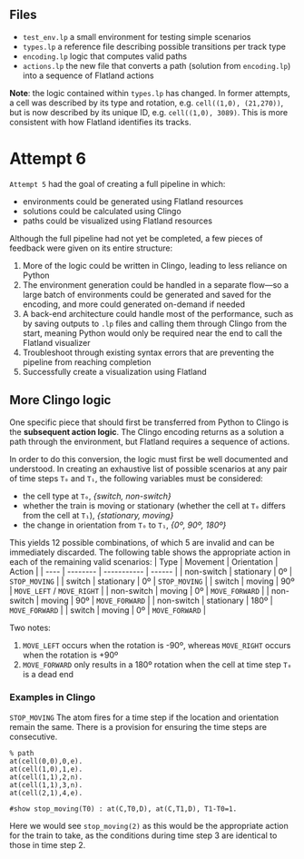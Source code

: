 ## Files

* `test_env.lp` a small environment for testing simple scenarios
* `types.lp` a reference file describing possible transitions per track type
* `encoding.lp` logic that computes valid paths
* `actions.lp` the new file that converts a path (solution from `encoding.lp`) into a sequence of Flatland actions

**Note**: the logic contained within `types.lp` has changed.  In former attempts, a cell was described by its type and rotation, e.g. `cell((1,0), (21,270))`, but is now described by its unique ID, e.g. `cell((1,0), 3089)`.  This is more consistent with how Flatland identifies its tracks.


# Attempt 6

`Attempt 5` had the goal of creating a full pipeline in which:
* environments could be generated using Flatland resources
* solutions could be calculated using Clingo
* paths could be visualized using Flatland resources

Although the full pipeline had not yet be completed, a few pieces of feedback were given on its entire structure:
1. More of the logic could be written in Clingo, leading to less reliance on Python
2. The environment generation could be handled in a separate flow—so a large batch of environments could be generated and saved for the encoding, and more could generated on-demand if needed
3. A back-end architecture could handle most of the performance, such as by saving outputs to `.lp` files and calling them through Clingo from the start, meaning Python would only be required near the end to call the Flatland visualizer
4. Troubleshoot through existing syntax errors that are preventing the pipeline from reaching completion
5. Successfully create a visualization using Flatland


## More Clingo logic
One specific piece that should first be transferred from Python to Clingo is the **subsequent action logic**.  The Clingo encoding returns as a solution a path through the environment, but Flatland requires a sequence of actions.

In order to do this conversion, the logic must first be well documented and understood.  In creating an exhaustive list of possible scenarios at any pair of time steps `T₀` and `T₁`, the following variables must be considered:
* the cell type at `T₀`, _{switch, non-switch}_
* whether the train is moving or stationary (whether the cell at `T₀` differs from the cell at `T₁`), _{stationary, moving}_
* the change in orientation from `T₀` to `T₁`, _{0º, 90º, 180º}_

This yields 12 possible combinations, of which 5 are invalid and can be immediately discarded.  The following table shows the appropriate action in each of the remaining valid scenarios:
| Type | Movement | Orientation | Action |
| ---- | -------- | ----------- | ------ |
| non-switch | stationary | 0º | `STOP_MOVING` |
| switch | stationary | 0º | `STOP_MOVING` |
| switch | moving | 90º | `MOVE_LEFT` / `MOVE_RIGHT` |
| non-switch | moving | 0º | `MOVE_FORWARD` |
| non-switch | moving | 90º | `MOVE_FORWARD` |
| non-switch | stationary | 180º | `MOVE_FORWARD` |
| switch | moving | 0º | `MOVE_FORWARD` |

Two notes:
1. `MOVE_LEFT` occurs when the rotation is -90º, whereas `MOVE_RIGHT` occurs when the rotation is +90º
2. `MOVE_FORWARD` only results in a 180º rotation when the cell at time step `T₀` is a dead end

### Examples in Clingo

`STOP_MOVING`
The atom fires for a time step if the location and orientation remain the same.  There is a provision for ensuring the time steps are consecutive.
```
% path
at(cell(0,0),0,e).
at(cell(1,0),1,e).
at(cell(1,1),2,n).
at(cell(1,1),3,n).
at(cell(2,1),4,e).

#show stop_moving(T0) : at(C,T0,D), at(C,T1,D), T1-T0=1.
```
Here we would see `stop_moving(2)` as this would be the appropriate action for the train to take, as the conditions during time step 3 are identical to those in time step 2.
